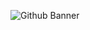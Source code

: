 ![Github Banner](https://github.com/SenitelKJ/SenitelKJ/assets/24694609/53f78633-129f-49b1-8601-814b7e4cebd2)
